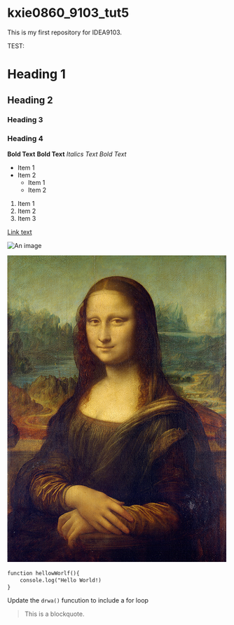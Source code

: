 # kxie0860_9103_tut5

This is my first repository for IDEA9103.

TEST:
# Heading 1
## Heading 2
### Heading 3
### Heading 4

**Bold Text**
__Bold Text__
*Italics Text*
_Bold Text_

- Item 1
- Item 2
    - Item 1
    - Item 2
1. Item 1
1. Item 2
2. Item 3

[Link text](http://www.google.com)

![An image](https://placekitten.com/200/300)

![An image of Mona](assets/Mona_Lisa_by_Leonardo_da_Vinci_500_x_700.jpg)

```
function hellowWorlf(){
    console.log("Hello World!)
}
```

Update the `drwa()` funcution to include a for loop
> This is a blockquote.